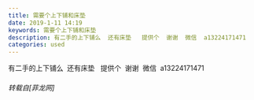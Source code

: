 ```yaml
---
title: 需要个上下铺和床垫
date: 2019-1-11 14:19
keywords: 需要个上下铺和床垫
description: 有二手的上下铺么  还有床垫   提供个  谢谢  微信  a13224171471
categories: used
---
```

<td class="t_f" id="postmessage_2666723">

有二手的上下铺么  还有床垫   提供个  谢谢  微信  a13224171471</td>
###### 转载自[菲龙网]